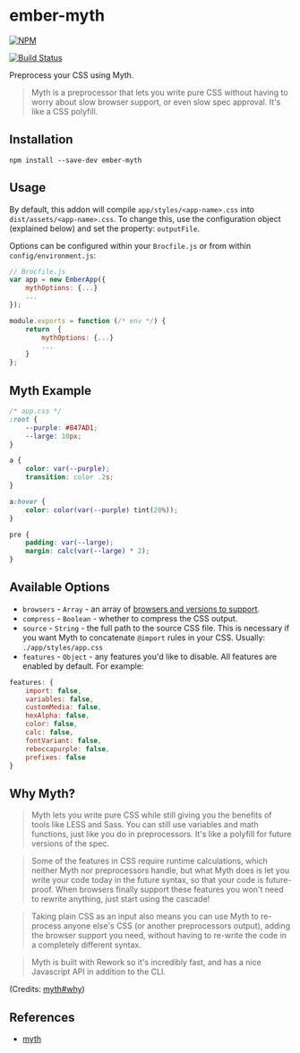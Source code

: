 # ember-myth
[![NPM](https://nodei.co/npm/ember-myth.png)](https://npmjs.org/package/ember-myth)

[![Build Status](https://travis-ci.org/jasonmit/ember-myth.svg)](https://travis-ci.org/jasonmit/ember-myth)

Preprocess your CSS using Myth.

> Myth is a preprocessor that lets you write pure CSS without having to worry about slow browser support, or even slow spec approval. It's like a CSS polyfill.

## Installation

```
npm install --save-dev ember-myth
```

## Usage

By default, this addon will compile `app/styles/<app-name>.css` into `dist/assets/<app-name>.css`.  To change this,  use the configuration object (explained below) and set the property: `outputFile`.

Options can be configured within your `Brocfile.js` or from within `config/environment.js`:

```javascript
// Brocfile.js
var app = new EmberApp({
	mythOptions: {...}
	...
});
```

```javascript
module.exports = function (/* env */) {
	return  {
		mythOptions: {...}
		...
	}
};
```

## Myth Example

```css
/* app.css */
:root {
	--purple: #847AD1;
	--large: 10px;
}

a {
	color: var(--purple);
	transition: color .2s;
}

a:hover {
	color: color(var(--purple) tint(20%));
}

pre {
	padding: var(--large);
	margin: calc(var(--large) * 2);
}
```

## Available Options
- `browsers` - `Array` - an array of [browsers and versions to support](https://github.com/postcss/autoprefixer#browsers).
- `compress` - `Boolean` - whether to compress the CSS output.
- `source` - `String` - the full path to the source CSS file. This is necessary if you want Myth to concatenate `@import` rules in your CSS. Usually: `./app/styles/app.css`
- `features` - `Object` - any features you'd like to disable. All features are enabled by default. For example:
```js
features: {
	import: false,
	variables: false,
	customMedia: false,
	hexAlpha: false,
	color: false,
	calc: false,
	fontVariant: false,
	rebeccapurple: false,
	prefixes: false
}
```

## Why Myth?

> Myth lets you write pure CSS while still giving you the benefits of tools like LESS and Sass. You can still use variables and math functions, just like you do in preprocessors. It's like a polyfill for future versions of the spec.

> Some of the features in CSS require runtime calculations, which neither Myth nor preprocessors handle, but what Myth does is let you write your code today in the future syntax, so that your code is future-proof. When browsers finally support these features you won't need to rewrite anything, just start using the cascade!

> Taking plain CSS as an input also means you can use Myth to re-process anyone else's CSS (or another preprocessors output), adding the browser support you need, without having to re-write the code in a completely different syntax.

> Myth is built with Rework so it's incredibly fast, and has a nice Javascript API in addition to the CLI.

(Credits: [myth#why](https://github.com/segmentio/myth#why))

## References

- [myth](https://github.com/segmentio/myth)
